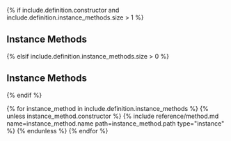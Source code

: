 {% if include.definition.constructor and include.definition.instance_methods.size > 1 %}
## Instance Methods
{% elsif include.definition.instance_methods.size > 0 %}
## Instance Methods
{% endif %}

{% for instance_method in include.definition.instance_methods %}
{% unless instance_method.constructor %}
{% include reference/method.md name=instance_method.name path=instance_method.path type="instance" %}
{% endunless %}
{% endfor %}
